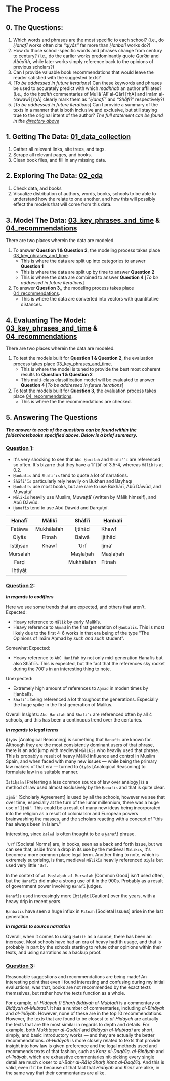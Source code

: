 # The Process

## 0. The Questions: 
1. Which words and phrases are the most specific to each school? (i.e., do *Ḥanafī* works often cite *“qiyās”* far more than *Ḥanbalī* works do?)
2. How do those school-specific words and phrases change from century to century? (i.e., do the earlier works predominantly quote *Qurʾān* and *Aḥādīth*, while later works simply reference back to the opinions of previous scholars?)
3. Can I provide valuable book recommendations that would leave the reader satisfied with the suggested texts?
4. [*To be addressed in future iterations*] Can these keywords and phrases be used to accurately predict with which *madhhab* an author affiliates? (i.e., do the *ḥadīth* commentaries of Mullā ʿAlī al-Qārī [rḥA] and Imām al-Nawawī [rḥA] clearly mark them as *“Ḥanafī”* and *“Shāfiʿī”* respectively?)
5. [*To be addressed in future iterations*] Can I provide a summary of the texts in a manner that is both inclusive and exclusive, but still staying true to the original intent of the author?
*The full statement can be found in the [directory above](../)*

## 1. Getting The Data: [01_data_collection](01_data_collection)
1. Gather all relevant links, site trees, and tags.
2. Scrape all relevant pages, and books.
3. Clean book files, and fill in any missing data.

## 2. Exploring The Data: [02_eda](02_eda)
1. Check data, and books
2. Visualize distribution of authors, words, books, schools to be able to understand how the relate to one another, and how this will possibly effect the models that will come from this data.

## 3. Model The Data: [03_key_phrases_and_time](03_key_phrases_and_time) & [04_recommendations](04_recommendations)
There are two places wherein the data are modeled. 
1. To answer **Question 1 & Question 2**, the modeling process takes place [03_key_phrases_and_time](03_key_phrases_and_time).
	- This is where the data are split up into categories to answer **Question 1**
	- This is where the data are split up by time to answer **Question 2**
	- This is where the data are combined to answer **Question 4** [*To be addressed in future iterations*]
2. To answer **Question 3**,, the modeling process takes place [04_recommendations](04_recommendations).
	- This is where the data are converted into vectors with quantitative distances.

## 4. Evaluating The Model: [03_key_phrases_and_time](03_key_phrases_and_time) & [04_recommendations](04_recommendations)
There are two places wherein the data are modeled. 
1. To test the models built for **Question 1 & Question 2**, the evaluation process takes place [03_key_phrases_and_time](03_key_phrases_and_time).
	- This is where the model is tuned to provide the best most coherent results to **Question 1 & Question 2**
	- This multi-class classification model will be evaluated to answer **Question 4** [*To be addressed in future iterations*]
2. To test the models built for **Question 3**, the evaluation process takes place [04_recommendations](04_recommendations).
	- This is where the the recommendations are checked.

## 5. Answering The Questions
***The answer to each of the questions can be found within the folder/notebooks specified above. Below is a brief summary.***

### [Question 1]((03_key_phrases_and_time)):
- It's very shocking to see that `Abū Ḥanīfah` and `Shāfi'ʿī` are referenced so often. It's bizarre that they have a `TFIDF` of 3.5-4, whereas `Mālik` is at 0.2.
- `Ḥanbalīs` and `Shāfiʿīs` tend to quote a lot of narrations.
- `Shāfiʿīs` particularly rely heavily on Bukhārī and Bayhaqī
- `Ḥanbalīs` use most books, but are rare to use Bukhārī, Abū Dāwūd, and Muwaṭṭāʾ
- `Mālikīs` heavily use Muslim, Muwaṭṭāʾ (written by Mālik himself), and Abū Dāwūd.
- `Ḥanafīs` tend to use Abū Dāwūd and Darquṭnī.

|  Ḥanafī  |   Mālikī   |   Shāfiʿī  | Ḥanbali  |
|:--------:|:----------:|:----------:|----------|
|  Fatāwa  | Mukhālafah |   Ijtihād  | Khawf    |
|   Qiyās  |   Fitnah   |    Balwā   | Ijtihād  |
| Istiḥsān |    Khawf   |    ʿUrf    | Ijmāʿ    |
| Mursalah |            |  Maṣlaḥah  | Maṣlaḥah |
|   Farḍ   |            | Mukhālafah | Fitnah   |
|  Iḥtiyāṭ |            |            |          |

### [Question 2]((03_key_phrases_and_time)):
***In regards to codifiers***

Here we see some trends that are expected, and others that aren't.
Expected:
- Heavy reference to `Mālik` by early Malikīs.
- Heavy reference to `Aḥmad` in the first generation of `Ḥanbalīs`. This is most likely due to the first 4-6 works in that era being of the type "The Opinions of Imām Aḥmad by *such and such* student".

Somewhat Expected:
- Heavy reference to `Abū Ḥanīfah` by not only mid-generation Ḥanafīs but also Shāfiʿīs. This is expected, but the fact that the references sky rocket during the 700's in an interesting thing to note.

Unexpected:
- Extremely high amount of references to `Aḥmad` in moden times by Ḥanbalīs.
- `Shāfiʿī` being referenced a lot throughout the generations. Especially the huge spike in the first generation of Mālikīs.

Overall Insights:
`Abū Ḥanīfah` and `Shāfiʿī` are referenced often by all 4 schools, and this has been a continuous trend over the centuries.

***In regards to legal terms***

`Qiyās` [Analogical Reasoning] is something that `Ḥanafīs` are known for. Although they are the most consistently dominant users of that phrase, there is an add jump with medieval `Mālikīs` who heavily used that phrase. This is probably a result of heavy Mālikī influence and control in Muslim Spain, and when faced with many new issues — while being the primary law makers of that era — turned to `Qiyās` [Analogical Reasoning] to formulate law in a suitable manner.

`Istiḥsān` [Preferring a less common source of law over analogy] is a method of law used almost exclusively by the `Ḥanafīs` and that is quite clear.

`Ijmāʿ` [Scholarly Agreement] is used by all the schools, however we see that over time, especially at the turn of the lunar millennium, there was a huge use of `Ijmāʿ`. This could be a result of many new ideas being incorporated into the religion as a result of colonialism and European powers brainwashing the masses, and the scholars reacting with a concept of "this has always been in Islam."

Interesting, since *`balwā`* is often thought to be a *`Ḥanafī`* phrase.

`ʿUrf` [Societal Norms] are, in books, seen as a back and forth issue, but we can see that, aside from a drop in its use by the medieval `Mālikīs`, it's become a more common place legal term. Another thing to note, which is extremely surprising, is that, medieval `Mālikīs` heavily referenced `Qiyās` but used very little `ʿUrf`.

In the context of `al-Maṣlaḥah al-Mursalah` [Common Good] isn't used often, but the `Ḥanafīs` did make a strong use of it in the 900s. Probably as a result of government power involving `Ḥanafī` judges.

`Ḥanafīs` used increasingly more `Iḥtiyāṭ` [Caution] over the years, with a heavy drip in recent years.

`Ḥanbalīs` have seen a huge influx in `Fitnah` [Societal Issues] arise in the last generation.

***In regards to source narration***

Overall, when it comes to using `Ḥadīth` as a source, there has been an increase. Most schools have had an era of heavy ḥadīth usage, and that is probably in part by the schools starting to refute other opinions within their texts, and using narrations as a backup proof.

### [Question 3](04_recommendations):
Reasonable suggestions and recommendations are being made! An interesting point that even I found interesting and confusing during my initial evaluations, was that, books are not recommended by the exact texts themselves, but rather how the texts function as a whole.

For example, *al-Hidāyah fī Sharḥ Bidāyah al-Mubtadī* is a commentary on *Bidāyah al-Mubtadī*. It has a number of commentaries, including *al-Bināyah* and *al-ʿInāyah*. However, none of these are in the top 10 recommendations. However, the texts that are found to be closest to *al-Hidāyah* are actually the texts that are the most similar in regards to depth and details. For example, both *Mukhtaṣar al-Qudūrī* and *Bidāyah al-Mubtadī* are short, simply, and basic introductory works — and they are actually the better recommendations. *al-Hidāyah* is more closely related to texts that provide insight into how law is given preference and the legal methods used and recommends texts of that fashion, such as *Kanz al-Daqāʾiq*. *al-Bināyah* and *al-ʿInāyah*, which are exhaustive commentaries nit-picking every single detail are much closer to *al-Baḥr al-Rāʾiq Sharḥ Kanz al-Daqāʾiq*. And this is valid, even if it be because of that fact that *Hidāyah* and *Kanz* are alike, in the same way that their commentaries are alike.